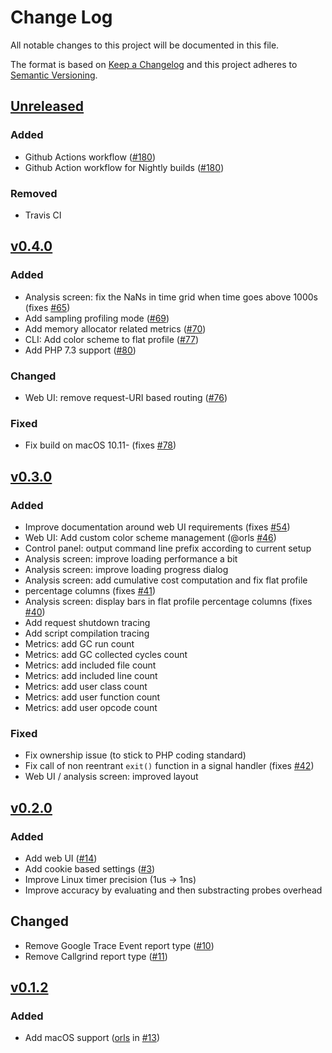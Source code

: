 # Change Log
All notable changes to this project will be documented in this file.

The format is based on [Keep a Changelog](http://keepachangelog.com/)
and this project adheres to [Semantic Versioning](http://semver.org/).

## [Unreleased](https://github.com/NoiseByNorthwest/php-spx/compare/0.4.0...HEAD)

### Added
- Github Actions workflow ([#180](https://github.com/NoiseByNorthwest/php-spx/issues/180))
- Github Action workflow for Nightly builds ([#180](https://github.com/NoiseByNorthwest/php-spx/issues/180))

### Removed
- Travis CI


## [v0.4.0](https://github.com/NoiseByNorthwest/php-spx/compare/0.3.0...0.4.0)

### Added
- Analysis screen: fix the NaNs in time grid when time goes above 1000s (fixes [#65](https://github.com/NoiseByNorthwest/php-spx/issues/65))
- Add sampling profiling mode ([#69](https://github.com/NoiseByNorthwest/php-spx/pull/69))
- Add memory allocator related metrics ([#70](https://github.com/NoiseByNorthwest/php-spx/pull/70))
- CLI: Add color scheme to flat profile ([#77](https://github.com/NoiseByNorthwest/php-spx/pull/77))
- Add PHP 7.3 support ([#80](https://github.com/NoiseByNorthwest/php-spx/pull/80))

### Changed
- Web UI: remove request-URI based routing ([#76](https://github.com/NoiseByNorthwest/php-spx/pull/76))

### Fixed
- Fix build on macOS 10.11- (fixes [#78](https://github.com/NoiseByNorthwest/php-spx/pull/78))


## [v0.3.0](https://github.com/NoiseByNorthwest/php-spx/compare/0.2.0...0.3.0)

### Added
- Improve documentation around web UI requirements (fixes [#54](https://github.com/NoiseByNorthwest/php-spx/issues/54))
- Web UI: Add custom color scheme management (@orls [#46](https://github.com/NoiseByNorthwest/php-spx/pull/46))
- Control panel: output command line prefix according to current setup
- Analysis screen: improve loading performance a bit
- Analysis screen: improve loading progress dialog
- Analysis screen: add cumulative cost computation and fix flat profile
- percentage columns (fixes [#41](https://github.com/NoiseByNorthwest/php-spx/issues/41))
- Analysis screen: display bars in flat profile percentage columns (fixes [#40](https://github.com/NoiseByNorthwest/php-spx/issues/40))
- Add request shutdown tracing
- Add script compilation tracing
- Metrics: add GC run count
- Metrics: add GC collected cycles count
- Metrics: add included file count
- Metrics: add included line count
- Metrics: add user class count
- Metrics: add user function count
- Metrics: add user opcode count

### Fixed
- Fix ownership issue (to stick to PHP coding standard)
- Fix call of non reentrant `exit()` function in a signal handler (fixes [#42](https://github.com/NoiseByNorthwest/php-spx/issues/42))
- Web UI / analysis screen: improved layout


## [v0.2.0](https://github.com/NoiseByNorthwest/php-spx/compare/0.1.2...0.2.0)

### Added
- Add web UI ([#14](https://github.com/NoiseByNorthwest/php-spx/pull/14))
- Add cookie based settings ([#3](https://github.com/NoiseByNorthwest/php-spx/issues/3))
- Improve Linux timer precision (1us -> 1ns)
- Improve accuracy by evaluating and then substracting probes overhead

## Changed
- Remove Google Trace Event report type ([#10](https://github.com/NoiseByNorthwest/php-spx/issues/10))
- Remove Callgrind report type ([#11](https://github.com/NoiseByNorthwest/php-spx/issues/11))


## [v0.1.2](https://github.com/NoiseByNorthwest/php-spx/compare/0.1.2...0.1.2)

### Added
- Add macOS support ([orls](https://github.com/orls) in [#13](https://github.com/NoiseByNorthwest/php-spx/pull/13))

